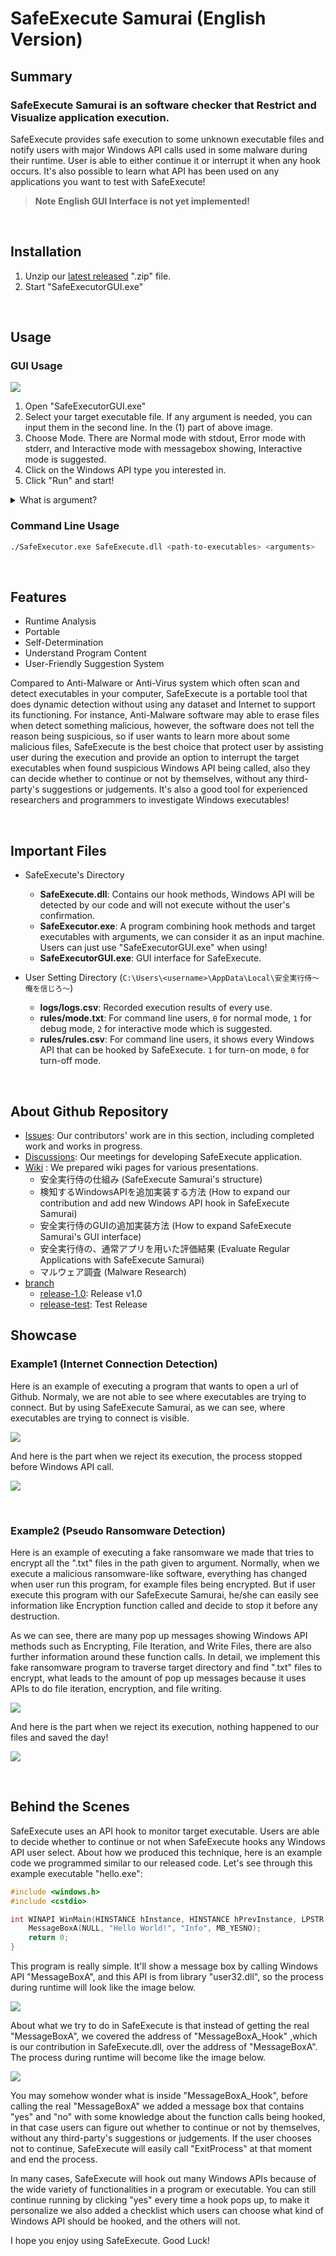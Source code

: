# SafeExecute Samurai (English Version)

## Summary
### SafeExecute Samurai is an software checker that Restrict and Visualize application execution.
SafeExecute provides safe execution to some unknown executable files and notify users with major Windows API calls used in some malware during their runtime. 
User is able to either continue it or interrupt it when any hook occurs. It's also possible to learn what API has been used on any applications you want to test with SafeExecute!

> **Note**   **English GUI Interface is not yet implemented!**


<br/>


## Installation
1. Unzip our [latest released](https://github.com/MachineHunter/SafeExecute/releases) ".zip" file.
2. Start "SafeExecutorGUI.exe"


<br/>


## Usage

### GUI Usage

![](./img/GUI_example.png)

1. Open "SafeExecutorGUI.exe"
2. Select your target executable file. If any argument is needed, you can input them in the second line. In the (1) part of above image.
4. Choose Mode. There are Normal mode with stdout, Error mode with stderr, and Interactive mode with messagebox showing, Interactive mode is suggested.
5. Click on the Windows API type you interested in.
6. Click "Run" and start!

<details>
   <summary>What is argument?</summary>
   
For example:
```sh
echo.exe "arg1"
```
After selecting echo.exe, you need to put the argument in the arguments section.
</details>

### Command Line Usage
```sh
./SafeExecutor.exe SafeExecute.dll <path-to-executables> <arguments>
```

<br/>


## Features
* Runtime Analysis
* Portable
* Self-Determination
* Understand Program Content
* User-Friendly Suggestion System

Compared to Anti-Malware or Anti-Virus system which often scan and detect executables in your computer, SafeExecute is a portable tool that does dynamic detection without using any dataset and Internet to support its functioning. For instance, Anti-Malware software may able to erase files when detect something malicious, however, the software does not tell the reason being suspicious, so if user wants to learn more about some malicious files, SafeExecute is the best choice that protect user by assisting user during the execution and provide an option to interrupt the target executables when found suspicious Windows API being called, also they can decide whether to continue or not by themselves, without any third-party's suggestions or judgements.
It's also a good tool for experienced researchers and programmers to investigate Windows executables!


<br/>


## Important Files
* SafeExecute's Directory
    * **SafeExecute.dll**: Contains our hook methods, Windows API will be detected by our code and will not execute without the user's confirmation.
    * **SafeExecutor.exe**: A program combining hook methods and target executables with arguments, we can consider it as an input machine. Users can just use "SafeExecutorGUI.exe" when using!
    * **SafeExecutorGUI.exe**: GUI interface for SafeExecute.

* User Setting Directory (`C:\Users\<username>\AppData\Local\安全実行侍～俺を信じろ～`)
    * **logs/logs.csv**: Recorded execution results of every use.
    * **rules/mode.txt**: For command line users, `0` for normal mode, `1` for debug mode, `2` for interactive mode which is suggested. 
    * **rules/rules.csv**: For command line users, it shows every Windows API that can be hooked by SafeExecute. `1` for turn-on mode, `0` for turn-off mode.


<br/>

## About Github Repository

* [Issues](https://github.com/MachineHunter/SafeExecute/issues): Our contributors' work are in this section, including completed work and works in progress.
* [Discussions](https://github.com/MachineHunter/SafeExecute/discussions): Our meetings for developing SafeExecute application.
* [Wiki](https://github.com/MachineHunter/SafeExecute/wiki) : We prepared wiki pages for various presentations.
	* 安全実行侍の仕組み (SafeExecute Samurai's structure)
	* 検知するWindowsAPIを追加実装する方法 (How to expand our contribution and add new Windows API hook in SafeExecute Samurai)
	* 安全実行侍のGUIの追加実装方法 (How to expand SafeExecute Samurai's GUI interface)
	* 安全実行侍の、通常アプリを用いた評価結果 (Evaluate Regular Applications with SafeExecute Samurai)
	* マルウェア調査 (Malware Research)
* [branch](https://github.com/MachineHunter/SafeExecute)
	* [release-1.0](https://github.com/MachineHunter/SafeExecute/tree/release-1.0): Release v1.0
	* [release-test](https://github.com/MachineHunter/SafeExecute/tree/release-test): Test Release


## Showcase

### Example1 (Internet Connection Detection)

Here is an example of executing a program that wants to open a url of Github.
Normaly, we are not able to see where executables are trying to connect.
But by using SafeExecute Samurai, as we can see, where executables are trying to connect is visible.



![](./img/InternetExample01.gif)

And here is the part when we reject its execution, the process stopped before Windows API call.

![](./img/InternetExample02.gif)


<br/>


### Example2 (Pseudo Ransomware Detection)

Here is an example of executing a fake ransomware we made that tries to encrypt all the ".txt" files in the path given to argument.
Normally, when we execute a malicious ransomware-like software, everything has changed when user run this program, for example files being encrypted. But if user execute this program with our SafeExecute Samurai, he/she can easily see information like Encryption function called and decide to stop it before any destruction. 

As we can see, there are many pop up messages showing Windows API methods such as Encrypting, File Iteration, and Write Files, there are also further information around these function calls. In detail, we implement this fake ransomware program to traverse target directory and find ".txt" files to encrypt, what leads to the amount of pop up messages because it uses APIs to do file iteration, encryption, and file writing.

![](./img/FakeRansom01.gif)

And here is the part when we reject its execution, nothing happened to our files and saved the day!

![](./img/FakeRansom02.gif)


<br/>


## Behind the Scenes
SafeExecute uses an API hook to monitor target executable. Users are able to decide whether to continue or not when SafeExecute hooks any Windows API user select.
About how we produced this technique, here is an example code we programmed similar to our released code. Let's see through this example executable "hello.exe":

```c++
#include <windows.h>
#include <cstdio>

int WINAPI WinMain(HINSTANCE hInstance, HINSTANCE hPrevInstance, LPSTR lpCmdLine, int nCmdShow) {
    MessageBoxA(NULL, "Hello World!", "Info", MB_YESNO);
    return 0;
}
```

This program is really simple. It'll show a message box by calling Windows API "MessageBoxA", and this API is from library "user32.dll", so the process during runtime will look like the image below.

![](./img/callMessageBoxA.png)

About what we try to do in SafeExecute is that instead of getting the real "MessageBoxA", we covered the address of "MessageBoxA_Hook" ,which is our contribution in SafeExecute.dll, over the address of "MessageBoxA". The process during runtime will become like the image below.

![](./img/callHookedMessageBoxA.png)

You may somehow wonder what is inside "MessageBoxA_Hook", before calling the real "MessageBoxA" we added a message box that contains "yes" and "no" with some knowledge about the function calls being hooked, in that case users can figure out whether to continue or not by themselves, without any third-party's suggestions or judgements. If the user chooses not to continue, SafeExecute will easily call "ExitProcess" at that moment and end the process.

In many cases, SafeExecute will hook out many Windows APIs because of the wide variety of functionalities in a program or executable. You can still continue running by clicking "yes" every time a hook pops up, to make it personalize we also added a checklist which users can choose what kind of Windows API should be hooked, and the others will not.

I hope you enjoy using SafeExecute. Good Luck!




